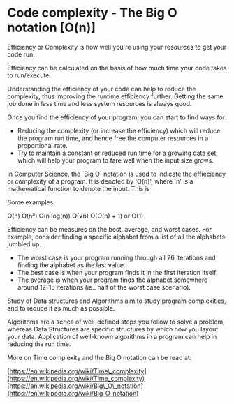 # Code complexity - The Big O notation [O(n)]


Efficiency or Complexity is how well you're using your resources to get your code run.

Efficiency can be calculated on the basis of how much time your code takes to run/execute.

Understanding the efficiency of your code can help to reduce the complexity, thus improving the runtime efficiency further. Getting the same job done in less time and less system resources is always good.

Once you find the efficiency of your program, you can start to find ways for:

- Reducing the complexity (or increase the efficiency) which will reduce the program run time, and hence free the computer resources in a proportional rate.
- Try to maintain a constant or reduced run time for a growing data set, which will help your program to fare well when the input size grows.

In Computer Science, the \`Big O\` notation is used to indicate the effieciency or complexity of a program. It is denoted by 'O(n)', where 'n' is a mathematical function to denote the input. This is

Some examples:

O(n) O(n³) O(n log(n)) O(√n) O(O(n) + 1) or O(1)

Efficiency can be measures on the best, average, and worst cases. For example, consider finding a specific alphabet from a list of all the alphabets jumbled up.

- The worst case is your program running through all 26 iterations and finding the alphabet as the last value.
- The best case is when your program finds it in the first iteration itself.
- The average is when your program finds the alphabet somewhere around 12-15 iterations (ie.. half of the worst case scenario).

Study of Data structures and Algorithms aim to study program complexities, and to reduce it as much as possible.

Algorithms are a series of well-defined steps you follow to solve a problem, whereas Data Structures are specific structures by which how you layout your data. Application of well-known algorithms in a program can help in reducing the run time.

More on Time complexity and the Big O notation can be read at:

[https://en.wikipedia.org/wiki/Time\_complexity](https://en.wikipedia.org/wiki/Time_complexity) [https://en.wikipedia.org/wiki/Big\_O\_notation](https://en.wikipedia.org/wiki/Big_O_notation)

